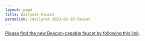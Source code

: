 ```yaml
---
layout: page
title: Dailynet Faucet
permalink: /dailynet-2023-02-19-faucet
---
```


[Please find the new Beacon-capable faucet by following this link](https://faucet.dailynet-2023-02-19.teztnets.xyz).
